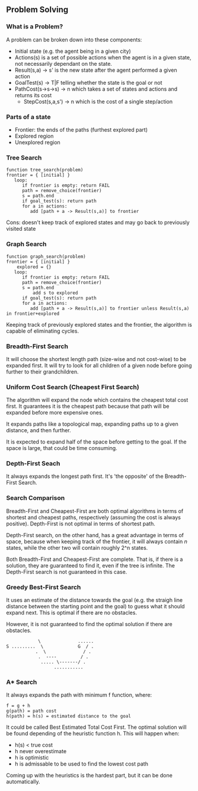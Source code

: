 ## Problem Solving

### What is a Problem?

A problem can be broken down into these components:

* Initial state (e.g. the agent being in a given city)
* Actions(s) is a set of possible actions when the agent is in a given state, not necessarily dependant on the state.
* Result(s,a) -> s' is the new state after the agent performed a given action
* GoalTest(s) -> T|F telling whether the state is the goal or not
* PathCost(s->s->s) -> n which takes a set of states and actions and returns its cost
    * StepCost(s,a,s') -> n which is the cost of a single step/action

### Parts of a state

* Frontier: the ends of the paths (furthest explored part)
* Explored region
* Unexplored region

### Tree Search

	function tree_search(problem)
   	frontier = { [initial] }
	   loop:
	      if frontier is empty: return FAIL
	      path = remove_choice(frontier)
	      s = path.end
	      if goal_test(s): return path
	      for a in actions:
	         add [path + a -> Result(s,a)] to frontier

Cons: doesn't keep track of explored states and may go back to previously visited state

### Graph Search

	function graph_search(problem)
   	frontier = { [initial] }
        explored = {}
	   loop:
	      if frontier is empty: return FAIL
	      path = remove_choice(frontier)
	      s = path.end
              add s to explored
	      if goal_test(s): return path
	      for a in actions:
	         add [path + a -> Result(s,a)] to frontier unless Result(s,a) in frontier+explored

Keeping track of previously explored states and the frontier, the algorithm is capable of eliminating cycles.

### Breadth-First Search

It will choose the shortest length path (size-wise and not cost-wise) to be expanded first. It will try to look for all children of a given node before going further to their grandchildren.

### Uniform Cost Search (Cheapest First Search)

The algorithm will expand the node which contains the cheapest total cost first. It guarantees it is the cheapest path because that path will be expanded before more expensive ones.

It expands paths like a topological map, expanding paths up to a given distance, and then further.

It is expected to expand half of the space before getting to the goal. If the space is large, that could be time consuming.

### Depth-First Seach

It always expands the longest path first. It's 'the opposite' of the Breadth-First Search.

### Search Comparison

Breadth-First and Cheapest-First are both optimal algorithms in terms of shortest and cheapest paths, respectively (assuming the cost is always positive). Depth-First is not optimal in terms of shortest path.

Depth-First search, on the other hand, has a great advantage in terms of space, because when keeping track of the frontier, it will always contain _n_ states, while the other two will contain roughly 2^n states.

Both Breadth-First and Cheapest-First are complete. That is, if there is a solution, they are guaranteed to find it, even if the tree is infinite. The Depth-First search is not guaranteed in this case.

### Greedy Best-First Search

It uses an estimate of the distance towards the goal (e.g. the straigh line distance between the starting point and the goal) to guess what it should expand next. This is optimal if there are no obstacles.

However, it is not guaranteed to find the optimal solution if there are obstacles. 

	            \              ......
	S .........  \             G  / .
	           .  \              / .
	            .  ----         / .
	             ..... \-------/ .
	                  ...........


### A* Search

It always expands the path with minimum f function, where:

	f = g + h
	g(path) = path cost
	h(path) = h(s) = estimated distance to the goal

It could be called Best Estimated Total Cost First. The optimal solution will be found depending of the heuristic function h. This will happen when:
* h(s) < true cost
* h never overestimate
* h is optimistic
* h is admissable to be used to find the lowest cost path

Coming up with the heuristics is the hardest part, but it can be done automatically. 




